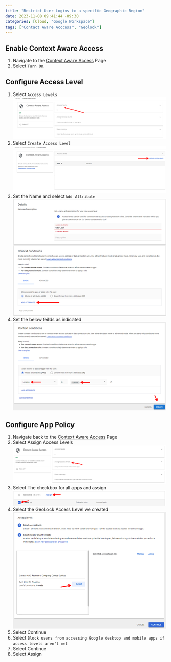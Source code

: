 ```yaml
---
title: "Restrict User Logins to a specific Geographic Region"
date: 2023-11-08 09:41:44 -09:30
categories: [Cloud, "Google Workspace"]
tags: ["Contact Aware Acccess", "Geolock"]
---
```

## Enable Context Aware Access
1. Navigate to the [Context Aware Access](https://admin.google.com/ac/security/context-aware) Page
2. Select `Turn On`.

## Configure Access Level
1. Select `Access Levels`
![Image1](/assets/2023/Google-Geo-Lock/1.png)
2. Select `Create Access Level`
![Image2](/assets/2023/Google-Geo-Lock/2.png)
3. Set the Name and select `Add Attribute`
![Image3](/assets/2023/Google-Geo-Lock/3.png)
4. Set the below feilds as indicated
![Image4](/assets/2023/Google-Geo-Lock/4.png)

## Configure App Policy
1. Navigate back to the [Context Aware Access](https://admin.google.com/ac/security/context-aware) Page
2. Select Assign Access Levels
![Image5](/assets/2023/Google-Geo-Lock/5.png)
3. Select The checkbox for all apps and assign
![Image6](/assets/2023/Google-Geo-Lock/6.png)
4. Select the GeoLock Access Level we created
![Image7](/assets/2023/Google-Geo-Lock/7.png)
5. Select Continue
6. Select `Block users from accessing Google desktop and mobile apps if access levels aren't met`
7. Select Continue
8. Select Assign